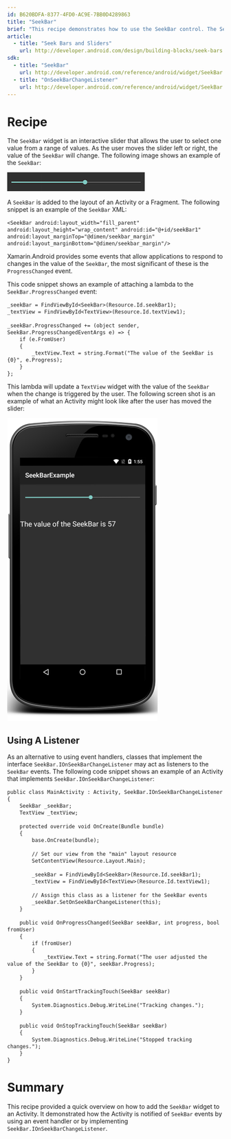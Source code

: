 ```yaml
---
id: B620BDFA-8377-4FD0-AC9E-7BB0D4289863
title: "SeekBar"
brief: "This recipe demonstrates how to use the SeekBar control. The SeekBar control is visually similar to the ProgressBar but it has a draggable slider that will allow the user to change the value displayed by the control. This will provide an example showing how to respond to changes in the SeekBar using .NET events or the SeekBar.IOnSeekBarrChangeListenerinterface."
article:
  - title: "Seek Bars and Sliders" 
    url: http://developer.android.com/design/building-blocks/seek-bars.html
sdk:
  - title: "SeekBar" 
    url: http://developer.android.com/reference/android/widget/SeekBar.html
  - title: "OnSeekBarChangeListener" 
    url: http://developer.android.com/reference/android/widget/SeekBar.OnSeekBarChangeListener.html
---
```


<a name="Recipe" class="injected"></a>


# Recipe

The `SeekBar` widget is an interactive slider that allows the user to select one value from a range of values. As the user moves the slider left or right, the value of the `SeekBar` will change. The following image shows an example of the `SeekBar`:

 ![](images/seekbar.png)

A `SeekBar` is added to the layout of an Activity or a Fragment. The following snippet is an example of the `SeekBar` XML:

```
<SeekBar android:layout_width="fill_parent" android:layout_height="wrap_content" android:id="@+id/seekBar1" android:layout_marginTop="@dimen/seekbar_margin" android:layout_marginBottom="@dimen/seekbar_margin"/>
```

Xamarin.Android provides some events that allow applications to respond to changes in the value of the `SeekBar`, the most significant of these is the `ProgressChanged` event.

This code snippet shows an example of attaching a lambda to the `SeekBar.ProgressChanged` event:

```
_seekBar = FindViewById<SeekBar>(Resource.Id.seekBar1);
_textView = FindViewById<TextView>(Resource.Id.textView1);

_seekBar.ProgressChanged += (object sender, SeekBar.ProgressChangedEventArgs e) => {
    if (e.FromUser)
    {
        _textView.Text = string.Format("The value of the SeekBar is {0}", e.Progress);
    }
};
```

This lambda will update a `TextView` widget with the value of the `SeekBar` when the change is triggered by the user. The following screen shot is an example of what an Activity might look like after the user has moved the slider:

 ![](images/seekbar2.png)

 <a name="UsingAListener" class="injected"></a>


## Using A Listener

As an alternative to using event handlers, classes that implement the interface `SeekBar.IOnSeekBarChangeListener` may act as listeners to the `SeekBar` events. The following code snippet shows an example of an Activity that implements `SeekBar.IOnSeekBarChangeListener`:

```
public class MainActivity : Activity, SeekBar.IOnSeekBarChangeListener
{
    SeekBar _seekBar;
    TextView _textView;

    protected override void OnCreate(Bundle bundle)
    {
        base.OnCreate(bundle);

        // Set our view from the "main" layout resource
        SetContentView(Resource.Layout.Main);

        _seekBar = FindViewById<SeekBar>(Resource.Id.seekBar1);
        _textView = FindViewById<TextView>(Resource.Id.textView1);

        // Assign this class as a listener for the SeekBar events
        _seekBar.SetOnSeekBarChangeListener(this);
    }

    public void OnProgressChanged(SeekBar seekBar, int progress, bool fromUser)
    {
        if (fromUser)
        {
            _textView.Text = string.Format("The user adjusted the value of the SeekBar to {0}", seekBar.Progress);
        }
    }

    public void OnStartTrackingTouch(SeekBar seekBar)
    {
        System.Diagnostics.Debug.WriteLine("Tracking changes.");
    }

    public void OnStopTrackingTouch(SeekBar seekBar)
    {
        System.Diagnostics.Debug.WriteLine("Stopped tracking changes.");
    }
}
```

 <a name="Summary" class="injected"></a>


# Summary

This recipe provided a quick overview on how to add the `SeekBar` widget to an Activity. It demonstrated how the Activity is notified of `SeekBar` events by using an event handler or by implementing `SeekBar.IOnSeekBarChangeListener`.

